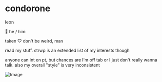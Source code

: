 # condorone


leon

🐾 he / him 

taken ♡ don't be weird, man

read my stuff. strwp is an extended list of my interests though 

anyone can int on pt, but chances are I'm off tab or I just don't really wanna talk. also my overall "style" is very inconsistent

![Image](https://github.com/user-attachments/assets/5478a896-3809-4e56-9511-258624de3ab4)
